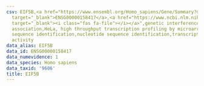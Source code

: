 ```yaml
---
csv: EIF5B,<a href="https://www.ensembl.org/Homo_sapiens/Gene/Summary?db=core;g=ENSG00000158417"
  target="_blank">ENSG00000158417</a>,<a href="https://www.ncbi.nlm.nih.gov/pubmed/17216044"
  target="_blank"><i class="fas fa-file"></i></a>",genetic interference,functional
  association,HeLa, high throughput transcription profiling by microarray,nucleotide
  sequence identification,nucleotide sequence identification,transcriptional regulation,down-regulates
  activity
data_alias: EIF5B
data_id: ENSG00000158417
data_numevidence: 1
data_species: Homo sapiens
data_taxid: '9606'
title: EIF5B
---
```

